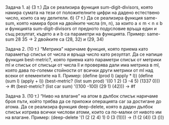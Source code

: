 Задача 1. а) (3 т.) Да се реализира функция sum-digit-divisors, която намира сумата на тези от положителните цифри на дадено естествено число, които са му делители.
б) (7 т.) Да се реализира функция same-sum, която намира броя на двойките числа (m, n), за които  a ≤ m < n ≤ b и функцията sum-digit-divisors от предното подусловие връща един и същ резултат, където a и b са параметри на функцията.
Пример: same-sum 28 35 → 2       двойките са (28, 32) и (29, 34)

Задача 2. (10 т.) “Метрика” наричаме функция, която приема като параметър списък от числа и връща число като резултат. Да се напише функция best-metric?, която приема като параметри списък от метрики ml и списък от списъци от числа ll и проверява дали има метрика в ml, която дава по-големи стойности от всички други метрики от ml над всеки от елементите на ll.
Пример: 
(define (prod l) (apply * l))        (define (sum l) (apply + l)) 
(best-metric? (list sum prod) '((0 1 2) (3 -4 5) (1337 0))) → #t
(best-metric? (list car sum)  '((100 -100) (29 1) (42)))    → #f


Задача 3. (10 т.) “Ниво на влагане” на атом в дълбок списък наричаме броя пъти, който трябва да се приложи операцията car за достигане до атома. Да се реализира функция deep-delete, която в даден дълбок списък изтрива всички числови атоми, които са по-малки от нивото им на влагане.
Пример:
(deep-delete '(1 (2 (2 4) 1) 0 (3 (1)))) → (1 (2 (4)) (3 ()))

